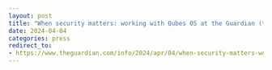 ```yaml
---
layout: post
title: "When security matters: working with Qubes OS at the Guardian (theguardian.com)"
date: 2024-04-04
categories: press
redirect_to:
- https://www.theguardian.com/info/2024/apr/04/when-security-matters-working-with-qubes-os-at-the-guardian
---
```

